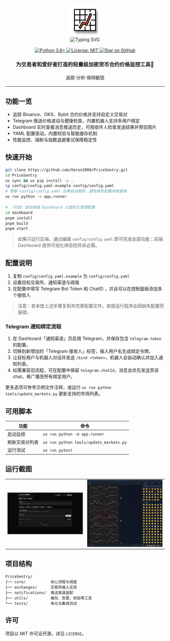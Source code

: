 <div align="center">
  <img src="./img/logo.svg" width="100" alt="Project Logo">
</div>

<div align="center">
  <img src="https://readme-typing-svg.demolab.com?font=Fira+Code&size=34&pause=1000&center=true&vCenter=true&width=435&lines=PriceSentry" alt="Typing SVG">
</div>

<br>
<div align="center">
  <a href="https://www.python.org/">
    <img src="https://img.shields.io/badge/Python-3.6%2B-blue?logo=python&logoColor=white" alt="Python 3.6+">
  </a>
  <a href="LICENSE">
    <img src="https://img.shields.io/badge/License-MIT-green.svg" alt="License: MIT">
  </a>
  <a href="https://github.com/Xeron2000/PriceSentry/stargazers">
    <img src="https://img.shields.io/github/stars/Xeron2000/PriceSentry?style=social" alt="Star on GitHub">
  </a>
</div>

<h3 align="center">为交易者和爱好者打造的轻量级加密货币合约价格监控工具🚨</h3>
<h4 align="center" style="color: #666;">追踪·分析·保持敏锐</h4>

---

## 功能一览

- 追踪 Binance、OKX、Bybit 合约价格并支持自定义交易对
- Telegram 推送价格波动与健康检查，内置机器人支持多用户绑定
- Dashboard 实时查看消息推送历史，可按收件人检查发送结果并预览图片
- YAML 配置驱动，内置校验与智能缓存机制
- 性能监控、熔断与指数退避重试保障稳定性

## 快速开始

```bash
git clone https://github.com/Xeron2000/PriceSentry.git
cd PriceSentry
uv sync && uv pip install -e .
cp config/config.yaml.example config/config.yaml
# 更新 config/config.yaml 后再启动服务，避免缺失配置导致报错
uv run python -m app.runner

# （可选）启动前端 Dashboard 以图形化管理配置
cd dashboard
pnpm install
pnpm build
pnpm start
```

> 如果只运行后端，通过编辑 `config/config.yaml` 即可完成全部功能；前端 Dashboard 提供可视化体验但并非必需。

## 配置说明

1. 复制 `config/config.yaml.example` 为 `config/config.yaml`
2. 设置目标交易所、通知渠道与阈值
3. 在配置中填写 Telegram Bot Token 和 ChatID ，并且可以在控制面板添加多个接收人

> 注意：若未按上述步骤复制并完善配置文件，直接运行程序会因缺失配置而报错。

### Telegram 通知绑定流程

1. 在 Dashboard「通知渠道」页启用 Telegram，并保存包含 `telegram.token` 的配置。
2. 切换到新增加的「Telegram 接收人」标签，输入用户名生成绑定令牌。
3. 让目标用户与机器人对话并发送 `/bind <token>`，机器人会自动确认并加入通知列表。
4. 如需兼容旧流程，可在配置中保留 `telegram.chatId`，消息会优先发送至该 chat，再广播至所有绑定用户。

更多选项可参考示例文件注释，或运行 `uv run python tools/update_markets.py` 更新支持的市场列表。

## 可用脚本

| 功能 | 命令 |
| --- | --- |
| 启动监控 | `uv run python -m app.runner` |
| 刷新交易对列表 | `uv run python tools/update_markets.py` |
| 运行测试 | `uv run pytest` |

## 运行截图

<table align="center">
  <tr>
    <td align="center" valign="middle">
      <img src="https://raw.githubusercontent.com/Xeron2000/PriceSentry/refs/heads/main/img/web.jpg" alt="Dashboard 运行截图" width="520">
    </td>
    <td align="center" valign="middle">
      <img src="https://raw.githubusercontent.com/Xeron2000/PriceSentry/refs/heads/main/img/tg.jpg" alt="Telegram 推送示例" width="520">
    </td>
  </tr>
</table>


## 项目结构

```
PriceSentry/
├── core/           核心流程与调度
├── exchanges/      交易所接入实现
├── notifications/  推送渠道适配
├── utils/          缓存、告警、校验等工具
└── tests/          单元与集成测试
```

## 许可

项目以 MIT 许可证开源，详见 `LICENSE`。
